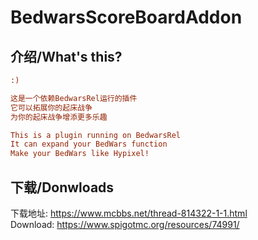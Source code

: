 # BedwarsScoreBoardAddon

## 介绍/What's this?
```ini
:)

这是一个依赖BedwarsRel运行的插件  
它可以拓展你的起床战争  
为你的起床战争增添更多乐趣  

This is a plugin running on BedwarsRel  
It can expand your BedWars function  
Make your BedWars like Hypixel!  
```

## 下载/Donwloads

  下载地址: https://www.mcbbs.net/thread-814322-1-1.html  
  Download: https://www.spigotmc.org/resources/74991/
